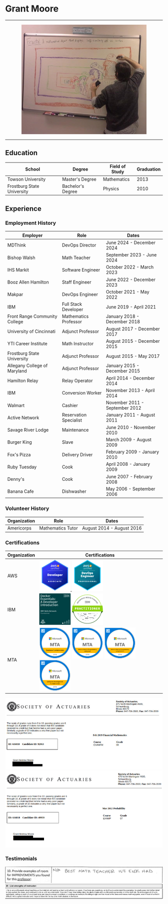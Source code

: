 # Grant Moore

---

<div align="center">
    <img src="./assets/fractal_me.jpg" alt="fractal me" width="400" />
</div>

---

## Education

|  School  |  Degree  | Field of Study | Graduation |
|--------- | -------  | -------------- | ---------- |
| Towson University | Master's Degree | Mathematics | 2013 |
| Frostburg State University | Bachelor's Degree | Physics | 2010 |

## Experience

### Employment History 

| Employer  | Role  | Dates |
| --------  | ----  | ----- |
| MDThink    | DevOps Director       | June 2024 - December 2024 |
| Bishop Walsh | Math Teacher | September 2023 - June 2024 |
| IHS Markit | Software Engineer | October 2022 - March 2023 |
| Booz Allen Hamilton | Staff Engineer | June 2022 - December 2023 |
| Makpar | DevOps Engineer | October 2021 - May 2022 |
| IBM | Full Stack Developer | June 2019 - April 2021 |
| Front Range Community College | Mathematics Professor | January 2018 - December 2018 |
| University of Cincinnati | Adjunct Professor | August 2017 - December 2017 |
| YTI Career Institute | Math Instructor | August 2015 - December 2015 |
| Frostburg State University | Adjunct Professor | August 2015 - May 2017 | 
| Allegany College of Maryland | Adjunct Professor | January 2015 - December 2015 |
| Hamilton Relay | Relay Operator | April 2014 - December 2014 |
| IBM | Conversion Worker | November 2013 - April 2014 | 
| Walmart | Cashier | November 2011 - September 2012 |
| Active Network | Reservation Specialist | January 2011 - August 2011 |
| Savage River Lodge | Maintenance | June 2010 - November 2010 |
| Burger King | Slave | March 2009 - August 2009 | 
| Fox's Pizza | Delivery Driver |  February 2009 - January 2010 |
| Ruby Tuesday | Cook |  April 2008 - January 2009 |
| Denny's | Cook | June 2007 - February 2008 | 
| Banana Cafe | Dishwasher | May 2006 - September 2006 | 

### Volunteer History

| Organization | Role | Dates | 
| ------------ | ---- | ----- | 
| Americorps | Mathematics Tutor | August 2014 - August 2016 |

### Certifications

| Organization  | Certifications |
|-------------- | -------------- |
| AWS | <a href="./assets/aws-certified-developer-associate.png"> <img src="./assets/aws-certified-developer-associate.png" alt="AWS Developer Associate" width="100"/> </a></div> <a href="./assets/aws-certified-devops-engineer-professional.png"> <img src="./assets/aws-certified-devops-engineer-professional.png" alt="AWS DevOps Professional" width="100"/></a> |
| IBM | <a href="./assets/aws-certified-developer-associate.png"><img src="./assets/ibm-docker-introduction.png" alt="IBM Docker Essentials" width="100"/></a> <a href="./assets/ibm-docker-introduction.png"> <img src="./assets/ibm-enterprise-design.png" alt="IBM Enterprise Design" width="100"/> </a> |
| MTA | <a href="./assets/mta-database-fundamentals-certified-2018.png"><img src="./assets/mta-database-fundamentals-certified-2018.png" alt="MTA Database Fundamentals" width="100"/></a> <a href="./assets/mta-introduction-to-programming-using-java-certified-2018.png>"><img src="./assets/mta-introduction-to-programming-using-java-certified-2018.png" alt="Java Programming" width="100"/></a> <a href="./assets/mta-introduction-to-programming-using-python-certified-2018.png"><img src="./assets/mta-introduction-to-programming-using-python-certified-2018.png" alt="Python Programming" width="100"></a> <a href="./assets/mta-software-development-fundamentals-certified-2018.png"><img src="./assets/mta-software-development-fundamentals-certified-2018.png" alt="Software Development Fundamentals" width="100"/></a> |

![SOA Exam FM](./assets/soa-exam-fm.png)
![SOA Exam P](./assets/soa-exam-p.png)

### Testimonials

![Math 201: Calculus I](./assets/testimonial_math_201.jpg)
![Phys 215: Principles of Mechanics](./assets/testimonial_phys_215.jpg)